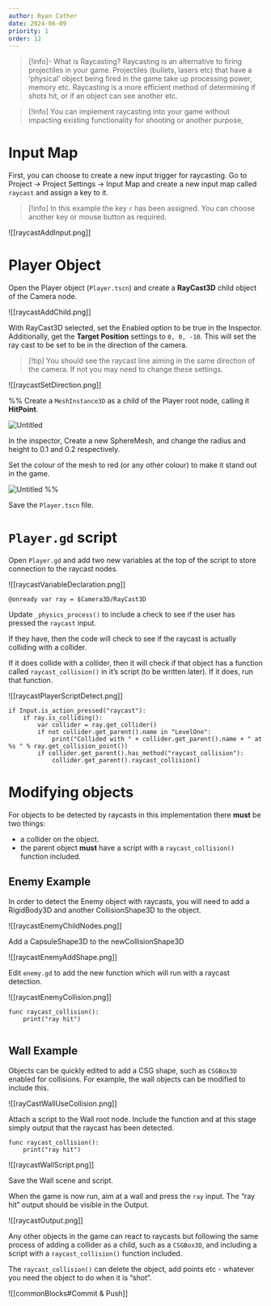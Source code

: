 ```yaml
---
author: Ryan Cather
date: 2024-06-09
priority: 1
order: 12
---
```


> [!info]- What is Raycasting?
> Raycasting is an alternative to firing projectiles in your game. Projectiles (bullets, lasers etc) that have a ‘physical’ object being fired in the game take up processing power, memory etc. Raycasting is a more efficient method of determining if shots hit, or if an object can see another etc.

> [!info] You can implement raycasting into your game without impacting existing functionality for shooting or another purpose,

# Input Map

First, you can choose to create a new input trigger for raycasting. Go to Project → Project Settings → Input Map and create a new input map called `raycast` and assign a key to it.

> [!info] In this example the key `r` has been assigned. You can choose another key or mouse button as required.

![[raycastAddInput.png]]

# Player Object

Open the Player object (`Player.tscn`) and create a **RayCast3D** child object of the Camera node.

![[raycastAddChild.png]]

With RayCast3D selected, set the Enabled option to be true in the Inspector. Additionally, get the **Target Position** settings to  `0, 0, -10`. This will set the ray cast to be set to be in the direction of the camera.

> [!tip] You should see the raycast line aiming in the same direction of the camera. If not you may need to change these settings. 

![[raycastSetDirection.png]]



%%
Create a `MeshInstance3D` as a child of the Player root node, calling it **HitPoint**.

![Untitled](https://s3-us-west-2.amazonaws.com/secure.notion-static.com/992c647d-4209-4e14-a0fb-886959079707/Untitled.png)

In the inspector, Create a new SphereMesh, and change the radius and height to 0.1 and 0.2 respectively.

Set the colour of the mesh to red (or any other colour) to make it stand out in the game.

![Untitled](https://s3-us-west-2.amazonaws.com/secure.notion-static.com/ac54a204-fca1-484d-a9b4-daebd1778d71/Untitled.png)
%%

Save the `Player.tscn` file.

# `Player.gd` script

Open `Player.gd` and add two new variables at the top of the script to store connection to the raycast nodes.

![[raycastVariableDeclaration.png]]

```gdscript
@onready var ray = $Camera3D/RayCast3D
```

Update `_physics_process()` to include a check to see if the user has pressed the `raycast` input.

If they have, then the code will check to see if the raycast is actually colliding with a collider.

If it does collide with a collider, then it will check if that object has a function called `raycast_collision()` in it’s script (to be written later). If it does, run that function.

![[raycastPlayerScriptDetect.png]]

```gdscript
if Input.is_action_pressed("raycast"):
	if ray.is_colliding():
		var collider = ray.get_collider()
		if not collider.get_parent().name in "LevelOne":
			print("Collided with " + collider.get_parent().name + " at %s " % ray.get_collision_point())
		if collider.get_parent().has_method("raycast_collision"):
			collider.get_parent().raycast_collision()
```


# Modifying objects

For objects to be detected by raycasts in this implementation there **must** be two things:

- a collider on the object.
- the parent object **must** have a script with a `raycast_collision()` function included.

## Enemy Example

In order to detect the Enemy object with raycasts, you will need to add a RigidBody3D and another CollisionShape3D to the object.

![[raycastEnemyChildNodes.png]]

Add a CapsuleShape3D to the newCollisionShape3D

![[raycastEnemyAddShape.png]]

Edit `enemy.gd` to add the new function which will run with a raycast detection.

![[raycastEnemyCollision.png]]

```gdscript
func raycast_collision():
	print("ray hit")
	
```



## Wall Example

Objects can be quickly edited to add a CSG shape, such as `CSGBox3D` enabled for collisions. For example, the wall objects can be modified to include this.

![[rayCastWallUseCollision.png]]

Attach a script to the Wall root node. Include the function and at this stage simply output that the raycast has been detected.

```gdscript
func raycast_collision():
	print("ray hit")
```

![[raycastWallScript.png]]

Save the Wall scene and script.

When the game is now run, aim at a wall and press the `ray` input. The “ray hit” output should be visible in the Output.

![[raycastOutput.png]]

Any other objects in the game can react to raycasts but following the same process of adding a collider as a child, such as a `CSGBox3D`, and including a script with a `raycast_collision()` function included.

The `raycast_collision()` can delete the object, add points etc - whatever you need the object to do when it is “shot”.

![[commonBlocks#Commit & Push]]